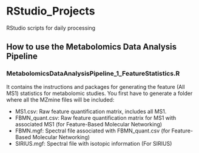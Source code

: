 # RStudio_Projects
RStudio scripts for daily processing

## How to use the Metabolomics Data Analysis Pipeline

### MetabolomicsDataAnalysisPipeline_1_FeatureStatistics.R
It contains the instructions and packages for generating the feature (All MS1) statistics for metabolomic studies.
You first have to generate a folder where all the MZmine files will be included:
  * MS1.csv: Raw feature quantification matrix, includes all MS1.
  * FBMN_quant.csv: Raw feature quantification matrix for MS1 with associated MS1 (for Feature-Based Molecular Networking)
  * FBMN.mgf: Spectral file associated with FBMN_quant.csv (for Feature-Based Molecular Networking)
  * SIRIUS.mgf: Spectral file with isotopic information (For SIRIUS)
